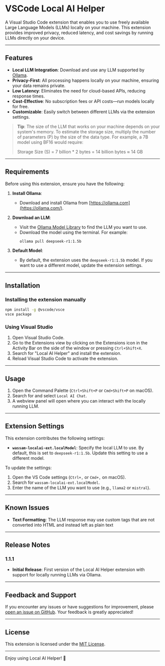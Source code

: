 # VSCode Local AI Helper

A Visual Studio Code extension that enables you to use freely available Large Language Models (LLMs) locally on your machine. This extension provides improved privacy, reduced latency, and cost savings by running LLMs directly on your device.

---

## Features

- **Local LLM Integration**: Download and use any LLM supported by [Ollama](https://ollama.com/).
- **Privacy-First**: All processing happens locally on your machine, ensuring your data remains private.
- **Low Latency**: Eliminates the need for cloud-based APIs, reducing response times.
- **Cost-Effective**: No subscription fees or API costs—run models locally for free.
- **Customizable**: Easily switch between different LLMs via the extension settings.

> **Tip**: The size of the LLM that works on your machine depends on your system's memory. To estimate the storage size, multiply the number of parameters (P) by the size of the data type. For example, a 7B model using BF16 would require:
> 
> Storage Size (S) = 7 billion * 2 bytes = 14 billion bytes ≈ 14 GB
> 

---

## Requirements

Before using this extension, ensure you have the following:

1. **Install Ollama**:
   - Download and install Ollama from [https://ollama.com](https://ollama.com/).

2. **Download an LLM**:
   - Visit the [Ollama Model Library](https://ollama.com/library) to find the LLM you want to use.
   - Download the model using the terminal. For example:
     ```bash
     ollama pull deepseek-r1:1.5b
     ```

3. **Default Model**:
   - By default, the extension uses the `deepseek-r1:1.5b` model. If you want to use a different model, update the extension settings.

---

## Installation
### Installing the extension manually
```sh
npm install -g @vscode/vsce
vsce package
```
### Using Visual Studio
1. Open Visual Studio Code.
2. Go to the Extensions view by clicking on the Extensions icon in the Activity Bar on the side of the window or pressing `Ctrl+Shift+X`.
3. Search for "Local AI Helper" and install the extension.
4. Reload Visual Studio Code to activate the extension.

---

## Usage

1. Open the Command Palette (`Ctrl+Shift+P` or `Cmd+Shift+P` on macOS).
2. Search for and select `Local AI Chat`.
3. A webview panel will open where you can interact with the locally running LLM.

---

## Extension Settings

This extension contributes the following settings:

- **`wassam-localai-ext.localModel`**: Specify the local LLM to use. By default, this is set to `deepseek-r1:1.5b`. Update this setting to use a different model.

To update the settings:
1. Open the VS Code settings (`Ctrl+,` or `Cmd+,` on macOS).
2. Search for `wassam-localai-ext.localModel`.
3. Enter the name of the LLM you want to use (e.g., `llama2` or `mistral`).

---

## Known Issues

- **Text Formatting**: The LLM response may use custom tags that are not converted into HTML and instead left as plain text

---

## Release Notes

### 1.1.1
- **Initial Release**: First version of the Local AI Helper extension with support for locally running LLMs via Ollama.

---

## Feedback and Support

If you encounter any issues or have suggestions for improvement, please [open an issue on GitHub](https://github.com/wassamz/wassam-localai-ext/issues). Your feedback is greatly appreciated!

---

## License

This extension is licensed under the [MIT License](https://opensource.org/licenses/MIT).

---

Enjoy using Local AI Helper! 🚀